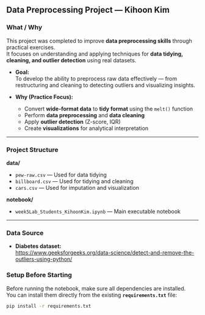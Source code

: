## Data Preprocessing Project — Kihoon Kim  

### What / Why  
This project was completed to improve **data preprocessing skills** through practical exercises.  
It focuses on understanding and applying techniques for **data tidying, cleaning, and outlier detection** using real datasets.  

- **Goal:**  
  To develop the ability to preprocess raw data effectively — from restructuring and cleaning to detecting outliers and visualizing insights.  

- **Why (Practice Focus):**  
  - Convert **wide-format data** to **tidy format** using the `melt()` function  
  - Perform **data preprocessing** and **data cleaning**  
  - Apply **outlier detection** (Z-score, IQR)  
  - Create **visualizations** for analytical interpretation  

---

### Project Structure

**data/**  
- `pew-raw.csv` — Used for data tidying  
- `billboard.csv` — Used for tidying and cleaning  
- `cars.csv` — Used for imputation and visualization  

**notebook/**  
- `week5Lab_Students_KihoonKim.ipynb` — Main executable notebook

---

### Data Source  
- **Diabetes dataset:**  
  https://www.geeksforgeeks.org/data-science/detect-and-remove-the-outliers-using-python/


### Setup Before Starting  

Before running the notebook, make sure all dependencies are installed.  
You can install them directly from the existing **`requirements.txt`** file:

```bash
pip install -r requirements.txt